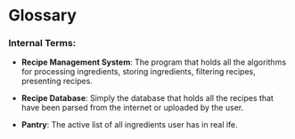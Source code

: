 # Glossary

### Internal Terms:
* __Recipe Management System__: The program that holds all the algorithms for processing ingredients, storing ingredients, filtering recipes, presenting recipes.


* __Recipe Database__: Simply the database that holds all the recipes that have been parsed from the internet or uploaded by the user.


* __Pantry__: The active list of all ingredients user has in real ife.